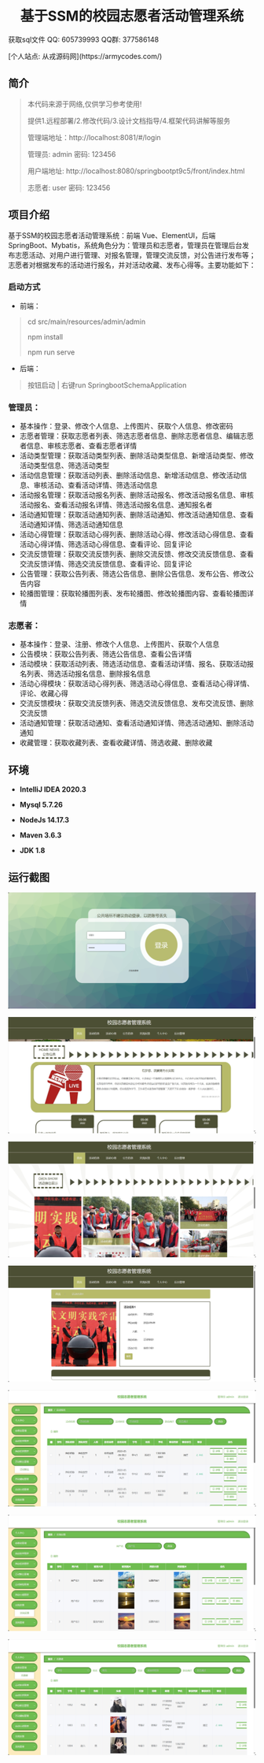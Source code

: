 <p><h1 align="center">基于SSM的校园志愿者活动管理系统</h1></p>

<p> 获取sql文件 QQ: 605739993 QQ群: 377586148 </p>
<p> [个人站点: 从戎源码网](https://armycodes.com/)</p>

## 简介

> 本代码来源于网络,仅供学习参考使用!
>
> 提供1.远程部署/2.修改代码/3.设计文档指导/4.框架代码讲解等服务
> 
> 管理端地址：http://localhost:8081/#/login
> 
> 管理员: admin 密码: 123456
>
> 用户端地址: http://localhost:8080/springbootpt9c5/front/index.html
>
> 志愿者: user 密码: 123456
>

## 项目介绍

基于SSM的校园志愿者活动管理系统：前端 Vue、ElementUI，后端 SpringBoot、Mybatis，系统角色分为：管理员和志愿者，管理员在管理后台发布志愿活动、对用户进行管理、对报名管理，管理交流反馈，对公告进行发布等；志愿者对根据发布的活动进行报名，并对活动收藏、发布心得等。主要功能如下：

### 启动方式

- 前端：

> cd src/main/resources/admin/admin
>
> npm install
>
> npm run serve

- 后端：

> 按钮启动 | 右键run SpringbootSchemaApplication

### 管理员：

- 基本操作：登录、修改个人信息、上传图片、获取个人信息、修改密码
- 志愿者管理：获取志愿者列表、筛选志愿者信息、删除志愿者信息、编辑志愿者信息、审核志愿者、查看志愿者详情
- 活动类型管理：获取活动类型列表、删除活动类型信息、新增活动类型、修改活动类型信息、筛选活动类型
- 活动信息管理：获取活动列表、删除活动信息、新增活动信息、修改活动信息、审核活动、查看活动详情、筛选活动信息
- 活动报名管理：获取活动报名列表、删除活动报名、修改活动报名信息、审核活动报名、查看活动报名详情、筛选活动报名信息、通知报名者
- 活动通知管理：获取活动通知列表、删除活动通知、修改活动通知信息、查看活动通知详情、筛选活动通知信息
- 活动心得管理：获取活动心得列表、删除活动心得、修改活动心得信息、查看活动心得详情、筛选活动心得信息、查看评论、回复评论
- 交流反馈管理：获取交流反馈列表、删除交流反馈、修改交流反馈信息、查看交流反馈详情、筛选交流反馈信息、查看评论、回复评论
- 公告管理：获取公告列表、筛选公告信息、删除公告信息、发布公告、修改公告内容
- 轮播图管理：获取轮播图列表、发布轮播图、修改轮播图内容、查看轮播图详情

### 志愿者：

- 基本操作：登录、注册、修改个人信息、上传图片、获取个人信息
- 公告模块：获取公告列表、筛选公告信息、查看公告详情
- 活动模块：获取活动列表、筛选活动信息、查看活动详情、报名、获取活动报名列表、筛选活动报名信息、删除报名信息
- 活动心得模块：获取活动心得列表、筛选活动心得信息、查看活动心得详情、评论、收藏心得
- 交流反馈模块：获取交流反馈列表、筛选交流反馈信息、发布交流反馈、删除交流反馈
- 活动通知管理：获取活动通知、查看活动通知详情、筛选活动通知、删除活动通知
- 收藏管理：获取收藏列表、查看收藏详情、筛选收藏、删除收藏

## 环境

- <b>IntelliJ IDEA 2020.3</b>

- <b>Mysql 5.7.26</b>

- <b>NodeJs 14.17.3</b>

- <b>Maven 3.6.3</b>

- <b>JDK 1.8</b>


## 运行截图

![](screenshot/1.png)

![](screenshot/2.png)

![](screenshot/3.png)

![](screenshot/4.png)

![](screenshot/5.png)

![](screenshot/6.png)

![](screenshot/7.png)
